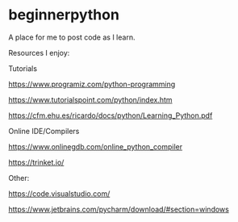 # beginnerpython
A place for me to post code as I learn.

Resources I enjoy:

Tutorials

https://www.programiz.com/python-programming

https://www.tutorialspoint.com/python/index.htm

https://cfm.ehu.es/ricardo/docs/python/Learning_Python.pdf

Online IDE/Compilers

https://www.onlinegdb.com/online_python_compiler

https://trinket.io/

Other:

https://code.visualstudio.com/

https://www.jetbrains.com/pycharm/download/#section=windows
